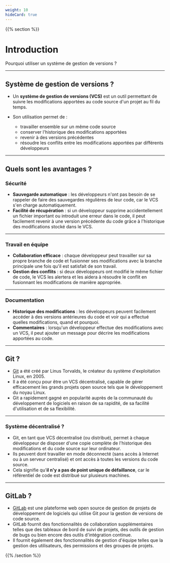 ```yaml
---
weight: 10
hideCard: true
---
```

{{% section %}}

# Introduction

Pourquoi utiliser un système de gestion de versions ?

---

## Système de gestion de versions ?

- Un **système de gestion de versions (VCS)** est un outil permettant de suivre les 
modifications apportées au code source d'un projet au fil du temps.

- Son utilisation permet de :
  - travailler ensemble sur un même code source
  - conserver l'historique des modifications apportées
  - revenir à des versions précédentes
  - résoudre les conflits entre les modifications apportées par différents développeurs

---

## Quels sont les avantages ?

### Sécurité

- **Sauvegarde automatique** : les développeurs n'ont pas besoin de se rappeler de faire des sauvegardes régulières de leur code, car le VCS s'en charge automatiquement.
- **Facilité de récupération** : si un développeur supprime accidentellement un fichier important ou introduit une erreur dans le code, il peut facilement revenir à une version précédente du code grâce à l'historique des modifications stocké dans le VCS.

---

### Travail en équipe

- **Collaboration efficace** : chaque développeur peut travailler sur sa propre branche de code et fusionner ses modifications avec la branche principale une fois qu'il est satisfait de son travail.
- **Gestion des conflits** : si deux développeurs ont modifié le même fichier de code, le VCS les alertera et les aidera à résoudre le conflit en fusionnant les modifications de manière appropriée.

---

### Documentation

- **Historique des modifications** : les développeurs peuvent facilement accéder à des versions antérieures du code et voir qui a effectué quelles modifications, quand et pourquoi.
- **Commentaires** : lorsqu'un développeur effectue des modifications avec un VCS, il peut ajouter un message pour décrire les modifications apportées au code.

---

## Git ?

- [Git](https://git-scm.com/) a été créé par Linus Torvalds, le créateur du système d'exploitation Linux, en 2005.
- Il a été conçu pour être un VCS décentralisé, capable de gérer efficacement les grands projets open source tels que le développement du noyau Linux.
- Git a rapidement gagné en popularité auprès de la communauté du développement de logiciels en raison de sa rapidité, de sa facilité d'utilisation et de sa flexibilité.

---

### Système décentralisé ?

- Git, en tant que VCS décentralisé (ou distribué), permet à chaque développeur de disposer d'une copie complète de l'historique des modifications et du code source sur leur ordinateur.
- Ils peuvent dont travailler en mode déconnecté (sans accès à Internet ou à un serveur centralisé) et ont accès à toutes les versions du code source.
- Cela signifie qu'**il n'y a pas de point unique de défaillance**, car le référentiel de code est distribué sur plusieurs machines.

---

## GitLab ?

- [GitLab](https://about.gitlab.com/) est une plateforme web open source de gestion de projets de développement de logiciels qui utilise Git pour la gestion de versions de code source.
- GitLab fournit des fonctionnalités de collaboration supplémentaires telles que des tableaux de bord de suivi de projets, des outils de gestion de bugs ou bien encore des outils d'intégration continue.
- Il fournit également des fonctionnalités de gestion d'équipe telles que la gestion des utilisateurs, des permissions et des groupes de projets.

{{% /section %}}